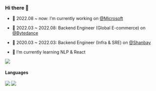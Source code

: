 <!--
**hj24/hj24** is a ✨ _special_ ✨ repository because its `README.md` (this file) appears on your GitHub profile.

Here are some ideas to get you started:

- 🔭 I’m currently working on ...
- 🌱 I’m currently learning ...
- 👯 I’m looking to collaborate on ...
- 🤔 I’m looking for help with ...
- 💬 Ask me about ...
- 📫 How to reach me: ...
- 😄 Pronouns: ...
- ⚡ Fun fact: ...
-->
### Hi there 👋 

- 🔭 2022.08 ~ now: I’m currently working on [@Microsoft](https://www.microsoft.com/en-us/about)
- 🚩 2022.03 ~ 2022.08: Backend Engineer (Global E-commerce) on [@Bytedance](https://www.bytedance.com/en/)
- 🚩 2020.03 ~ 2022.03: Backend Engineer (Infra & SRE) on [@Shanbay](https://web.shanbay.com/web/main)

- 🌱 I’m currently learning NLP & React

![](https://github-readme-stats.vercel.app/api?username=hj24)

#### Languages
[![](https://img.shields.io/badge/-go-00ADD8?style=flat-square&logo=go&logoColor=ffffff)](https://golang.org/)
[![](https://img.shields.io/badge/-python-3776AB?style=flat-square&logo=python&logoColor=ffffff)](https://www.python.org/)

